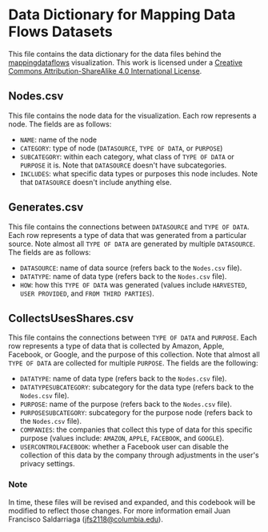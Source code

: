 # Data Dictionary for Mapping Data Flows Datasets
This file contains the data dictionary for the data files behind the [mappingdataflows](https://mappingdataflows.com/) visualization. This work is licensed under a [Creative Commons Attribution-ShareAlike 4.0 International License](http://creativecommons.org/licenses/by-sa/4.0/).

## Nodes.csv
This file contains the node data for the visualization. Each row represents a node. The fields are as follows:
* `NAME`: name of the node
* `CATEGORY`: type of node (`DATASOURCE`, `TYPE OF DATA`, or `PURPOSE`)
* `SUBCATEGORY`: within each category, what class of `TYPE OF DATA` or `PURPOSE` it is. Note that `DATASOURCE` doesn't have subcategories.
* `INCLUDES`: what specific data types or purposes this node includes. Note that `DATASOURCE` doesn't include anything else.

## Generates.csv
This file contains the connections between `DATASOURCE` and `TYPE OF DATA`. Each row represents a type of data that was generated from a particular source. Note almost all `TYPE OF DATA` are generated by multiple `DATASOURCE`. The fields are as follows:
* `DATASOURCE`: name of data source (refers back to the `Nodes.csv` file).
* `DATATYPE`: name of data type (refers back to the `Nodes.csv` file).
* `HOW`: how this `TYPE OF DATA` was generated (values include `HARVESTED`, `USER PROVIDED`, and `FROM THIRD PARTIES`).

## CollectsUsesShares.csv
This file contains the connections between `TYPE OF DATA` and `PURPOSE`. Each row represents a type of data that is collected by Amazon, Apple, Facebook, or Google, and the purpose of this collection. Note that almost all `TYPE OF DATA` are collected for multiple `PURPOSE`. The fields are the following:
* `DATATYPE`: name of data type (refers back to the `Nodes.csv` file).
* `DATATYPESUBCATEGORY`: subcategory for the data type (refers back to the `Nodes.csv` file).
* `PURPOSE`: name of the purpose (refers back to the `Nodes.csv` file).
* `PURPOSESUBCATEGORY`: subcategory for the purpose node (refers back to the `Nodes.csv` file).
* `COMPANIES`: the companies that collect this type of data for this specific purpose (values include: `AMAZON`, `APPLE`, `FACEBOOK`, and `GOOGLE`).
* `USERCONTROLFACEBOOK`: whether a Facebook user can disable the collection of this data by the company through adjustments in the user's privacy settings.

### Note
In time, these files will be revised and expanded, and this codebook will be modified to reflect those changes. For more information email Juan Francisco Saldarriaga (jfs2118@columbia.edu).


